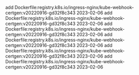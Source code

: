 add Dockerfile:registry.k8s.io/ingress-nginx/kube-webhook-certgen:v20220916-gd32f8c343 2023-02-06
add Dockerfile:registry.k8s.io/ingress-nginx/kube-webhook-certgen:v20220916-gd32f8c343 2023-02-06
add Dockerfile:registry.k8s.io/ingress-nginx/kube-webhook-certgen:v20220916-gd32f8c343 2023-02-06
add Dockerfile:registry.k8s.io/ingress-nginx/kube-webhook-certgen:v20220916-gd32f8c343 2023-02-06
add Dockerfile:registry.k8s.io/ingress-nginx/kube-webhook-certgen:v20220916-gd32f8c343 2023-02-06
add Dockerfile:registry.k8s.io/ingress-nginx/kube-webhook-certgen:v20220916-gd32f8c343 2023-02-06
